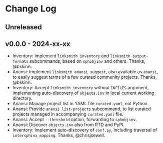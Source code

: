 # Change Log

## Unreleased

## v0.0.0 - 2024-xx-xx
- Inventory: Implement `linksmith inventory` and `linksmith output-formats`
  subcommands, based on `sphobjinv` and others. Thanks, @bskinn.
- Anansi: Implement `linksmith anansi suggest`, also available as `anansi`,
  to easily suggest terms of a few curated community projects.
  Thanks, @bskinn.
- Inventory: Accept `linksmith inventory` without `INFILES` argument,
  implementing auto-discovery of `objects.inv` in local current working
  directory.
- Anansi: Manage project list in YAML file `curated.yaml`, not Python.
- Anansi: Provide `anansi list-projects` subcommand, to list curated
  projects managed in accompanying `curated.yaml` file.
- Anansi: Accept `--threshold` option, forwarding to `sphobjinv`.
- Anansi: Discover `objects.inv` also from RTD and PyPI.
- Inventory: Implement auto-discovery of `conf.py`, including traversal
  of `intersphinx_mapping`. Thanks, @chrisjsewell.
